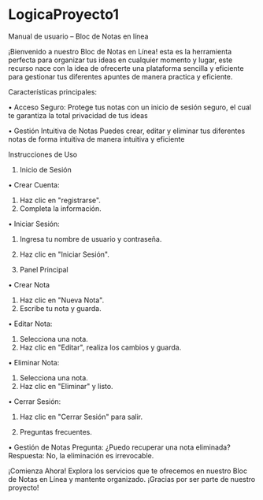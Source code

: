 # LogicaProyecto1

Manual de usuario – Bloc de Notas en línea 


¡Bienvenido a nuestro Bloc de Notas en Línea!
esta es la herramienta perfecta para organizar tus ideas en cualquier momento y lugar, este recurso nace con la idea de ofrecerte una plataforma sencilla y eficiente para gestionar tus diferentes apuntes de manera practica y eficiente.


Características principales:


•	Acceso Seguro:
Protege tus notas con un inicio de sesión seguro, el cual te garantiza la total privacidad de tus ideas

•	Gestión Intuitiva de Notas
Puedes crear, editar y eliminar tus diferentes notas de forma intuitiva de manera intuitiva y eficiente


Instrucciones de Uso


1.	Inicio de Sesión


•	Crear Cuenta:
1.	Haz clic en "registrarse".
2.	Completa la información.

•	Iniciar Sesión:
1.	Ingresa tu nombre de usuario y contraseña.
2.	Haz clic en "Iniciar Sesión".


2.	Panel Principal

   
•	Crear Nota 
1.	Haz clic en "Nueva Nota".
2.	Escribe tu nota y guarda.

•	Editar Nota:
1.	Selecciona una nota.
2.	Haz clic en "Editar", realiza los cambios y guarda.
   
•	Eliminar Nota:
1.	Selecciona una nota.
2.	Haz clic en "Eliminar" y listo.
   
•	Cerrar Sesión:
1.	Haz clic en "Cerrar Sesión" para salir.


3.	Preguntas frecuentes.


•	Gestión de Notas
Pregunta: ¿Puedo recuperar una nota eliminada?
Respuesta: No, la eliminación es irrevocable.


¡Comienza Ahora!
Explora los servicios que te ofrecemos en nuestro Bloc de Notas en Línea y mantente organizado. ¡Gracias por ser parte de nuestro proyecto!



